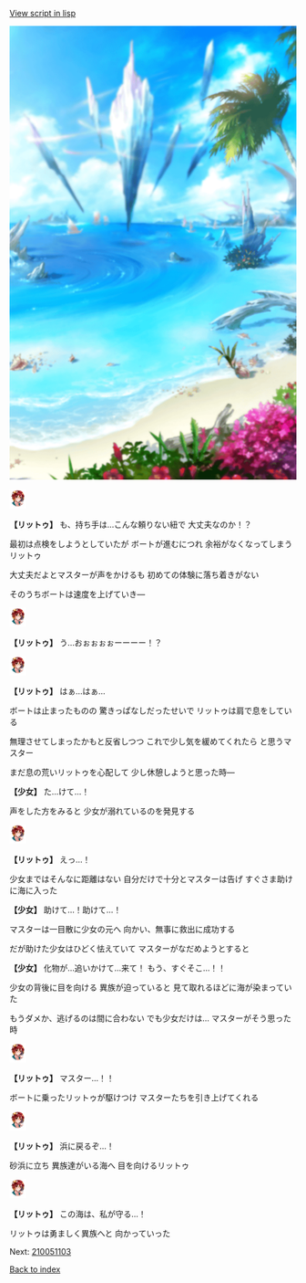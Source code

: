 [View script in lisp](../scripts/210051102.txt)

![sea_beach_day.png](../images/backgrounds/sea_beach_day.png)

<img src="../images/units/2100511.png" alt="2100511.png" height="34"/>

**【リットゥ】**
も、持ち手は…こんな頼りない紐で
大丈夫なのか！？

最初は点検をしようとしていたが
ボートが進むにつれ
余裕がなくなってしまうリットゥ

大丈夫だよとマスターが声をかけるも
初めての体験に落ち着きがない

そのうちボートは速度を上げていき―

<img src="../images/units/2100511.png" alt="2100511.png" height="34"/>

**【リットゥ】**
う…おぉぉぉぉーーーー！？

<img src="../images/units/2100511.png" alt="2100511.png" height="34"/>

**【リットゥ】**
はぁ…はぁ…

ボートは止まったものの
驚きっぱなしだったせいで
リットゥは肩で息をしている

無理させてしまったかもと反省しつつ
これで少し気を緩めてくれたら
と思うマスター

まだ息の荒いリットゥを心配して
少し休憩しようと思った時―

**【少女】**
た…けて…！

声をした方をみると
少女が溺れているのを発見する

<img src="../images/units/2100511.png" alt="2100511.png" height="34"/>

**【リットゥ】**
えっ…！

少女まではそんなに距離はない
自分だけで十分とマスターは告げ
すぐさま助けに海に入った

**【少女】**
助けて…！助けて…！

マスターは一目散に少女の元へ
向かい、無事に救出に成功する

だが助けた少女はひどく怯えていて
マスターがなだめようとすると

**【少女】**
化物が…追いかけて…来て！
もう、すぐそこ…！！

少女の背後に目を向ける
異族が迫っていると
見て取れるほどに海が染まっていた

もうダメか、逃げるのは間に合わない
でも少女だけは…
マスターがそう思った時

<img src="../images/units/2100511.png" alt="2100511.png" height="34"/>

**【リットゥ】**
マスター…！！

ボートに乗ったリットゥが駆けつけ
マスターたちを引き上げてくれる

<img src="../images/units/2100511.png" alt="2100511.png" height="34"/>

**【リットゥ】**
浜に戻るぞ…！

砂浜に立ち
異族達がいる海へ
目を向けるリットゥ

<img src="../images/units/2100511.png" alt="2100511.png" height="34"/>

**【リットゥ】**
この海は、私が守る…！

リットゥは勇ましく異族へと
向かっていった

Next: [210051103](210051103.md)

[Back to index](index.md)
